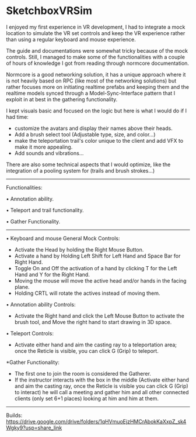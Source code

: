 # SketchboxVRSim

I enjoyed my first experience in VR development, I had to integrate a mock location to simulate the VR set controls and keep the VR experience rather than using a regular keyboard and mouse experience.

The guide and documentations were somewhat tricky because of the mock controls. Still, I managed to make some of the functionalities with a couple of hours of knowledge I got from reading through normcore documentation.

Normcore is a good networking solution, it has a unique approach where it is not heavily based on RPC (like most of the networking solutions) but rather focuses more on initiating realtime prefabs and keeping them and the realtime models synced through a Model-Sync-Interface pattern that I exploit in at best in the gathering functionality.

I kept visuals basic and focused on the logic but here is what I would do if I had time:
- customize the avatars and display their names above their heads.
- Add a brush select tool (Adjustable type, size, and color...)
- make the teleportation trail's color unique to the client and add VFX to make it more appealing.
- Add sounds and vibrations...

There are also some technical aspects that I would optimize, like the integration of a pooling system for (trails and brush strokes...)


--------------------------


Functionalities:

• Annotation ability.

• Teleport and trail functionality.

• Gather Functionality.


--------------------------


• Keyboard and mouse General Mock Controls:
- Activate the Head by holding the Right Mouse Button.
- Activate a hand by Holding Left Shift for Left Hand and Space Bar for Right Hand.
- Toggle On and Off the activation of a hand by clicking T for the Left Hand and Y for the Right Hand.
- Moving the mouse will move the active head and/or hands in the facing plane.
- Holding CRTL will rotate the actives instead of moving them.

• Annotation ability Controls:
- Activate the Right hand and click the Left Mouse Button to activate the brush tool, and Move the right hand to start drawing in 3D space.

• Teleport Controls:
- Activate either hand and aim the casting ray to a teleportation area; once the Reticle is visible, you can click G (Grip) to teleport.

*Gather Functionality:
- The first one to join the room is considered the Gatherer.
- If the instructor interacts with the box in the middle (Activate either hand and aim the casting ray, once the Reticle is visible you can click G (Grip) to interact) he will call a meeting and gather him and all other connected clients (only set 6+1 places) looking at him and him at them.


--------------------------

Builds: https://drive.google.com/drive/folders/1qHVmuoEjzHMCrAbokKaXxpZ_sk4Wgky9?usp=share_link
